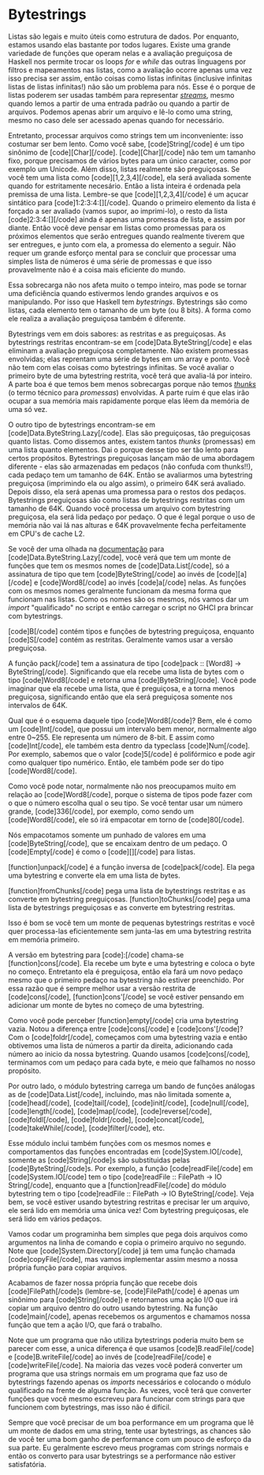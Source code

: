 Bytestrings
===========

Listas são legais e muito úteis como estrutura de dados. Por enquanto, estamos usando elas bastante por todos lugares.
Existe uma grande variedade de funções que operam nelas e a avaliação preguiçosa de Haskell nos permite trocar os loops <i>for</i> e <i>while</i> das outras linguagens por filtros e mapeamentos nas listas,
como a avaliação ocorre apenas uma vez isso precisa ser assim, então coisas como listas infinitas (inclusive infinitas listas de listas infinitas!) não são um problema para nós.
Esse é o porque de listas poderem ser usadas também para representar <i><a href="http://en.wikipedia.org/wiki/STREAMS">streams</a></i>, mesmo quando lemos a partir de uma entrada padrão ou quando a partir de arquivos. 
Podemos apenas abrir um arquivo e lê-lo como uma string, mesmo no caso dele ser acessado apenas quando for necessário.

Entretanto, processar arquivos como strings tem um inconveniente: isso costumar ser bem lento.
Como você sabe, [code]String[/code] é um tipo sinônimo de [code][Char][/code]. 
[code][Char][/code] não tem um tamanho fixo, porque precisamos de vários bytes para um único caracter, como por exemplo um Unicode. Além disso, listas realmente são preguiçosas. Se você tem uma lista como [code][1,2,3,4][/code], ela será avaliada somente quando for estritamente necesário. 
Então a lista inteira é ordenada pela premissa de uma lista. Lembre-se que [code][1,2,3,4][/code] é um açucar sintático para [code]1:2:3:4:[][/code].
Quando o primeiro elemento da lista é forçado a ser avaliado (vamos supor, ao imprimi-lo), o resto da lista [code]2:3:4:[][/code] ainda é apenas uma promessa de lista, e assim por diante.
Então você deve pensar em listas como promessas para os próximos elementos que serão entregues quando realmente tiverem que ser entregues, e junto com ela, a promessa do elemento a seguir. 
Não requer um grande esforço mental para se concluir que processar uma simples lista de números é uma série de promessas e que isso provavelmente não é a coisa mais eficiente do mundo.

Essa sobrecarga não nos afeta muito o tempo inteiro, mas pode se tornar uma deficiência quando estivermos 
lendo grandes arquivos e os manipulando. Por isso que Haskell tem <em>bytestrings</em>. Bytestrings são
como listas, cada elemento tem o tamanho de um byte (ou 8 bits). A forma como ele realiza a avaliação
preguiçosa também é diferente. 

Bytestrings vem em dois sabores: as restritas e as preguiçosas.
As bytestrings restritas encontram-se em [code]Data.ByteString[/code] e elas eliminam a avaliação preguiçosa
completamente. Não existem promessas envolvidas; elas reprentam uma série de bytes em um array e ponto.
Você não tem com elas coisas como bytestrings infinitas. Se você avaliar o primeiro byte de uma 
bytestring restrita, você terá que avalia-lá por inteiro. A parte boa é que temos bem menos sobrecargas 
porque não temos <a href="http://en.wikipedia.org/wiki/Thunk" target="_blnk"><i>thunks</i></a>
(o termo técnico para <i>promessas</i>) envolvidas. A parte ruim é que elas irão ocupar a sua memória
mais rapidamente porque elas lêem da memória de uma só vez. 

O outro tipo de bytestrings encontram-se em
[code]Data.ByteString.Lazy[/code]. Elas são preguiçosas, tão preguiçosas quanto listas. Como 
dissemos antes, existem tantos <i>thunks</i> (promessas) em uma lista quanto elementos. Dai o porque desse tipo
ser tão lento para certos propósitos. Bytestrings preguiçosas lançam mão de uma abordagem diferente -
elas são armazenadas em pedaços (não confuda com thunks!!), cada pedaço tem um tamanho de 64K.
Então se avaliarmos uma bytestring preguiçosa (imprimindo ela ou algo assim), o primeiro 64K será avaliado.
Depois disso, ela será apenas uma promessa para o restos dos pedaços. Bytestrings preguiçosas são como 
listas de bytestrings restritas com um tamanho de 64K. Quando você processa um arquivo com bytestring preguiçosa,
ela será lida pedaço por pedaço. O que é legal porque o uso de memória não vai lá nas alturas e 64K 
provavelmente fecha perfeitamente em CPU's de cache L2. 

Se você der uma olhada na 
<a href="http://www.haskell.org/ghc/docs/latest/html/libraries/bytestring/Data-ByteString-Lazy.html" target="_blank">documentação</a> 
para [code]Data.ByteString.Lazy[/code], você verá que tem um monte de funções que tem os mesmos 
nomes de [code]Data.List[/code], só a assinatura de tipo que tem [code]ByteString[/code] ao invés de 
[code][a][/code] e [code]Word8[/code] ao invés [code]a[/code] nelas. As funções com os mesmos 
nomes geralmente funcionam da mesma forma que funcionam nas listas. Como os nomes são os mesmos,
nós vamos dar um <i>import</i> "qualificado" no script e então carregar o script no GHCI pra brincar 
com bytestrings.

[code]B[/code] contém tipos e funções de bytestring preguiçosa, enquanto [code]S[/code] contém as restritas.
Geralmente vamos usar a versão preguiçosa.

A função <span class="function label">pack[/code] tem a assinatura de tipo [code]pack :: [Word8] -&gt; ByteString[/code].
Significando que ela recebe uma lista de bytes com o tipo [code]Word8[/code] e retorna uma [code]ByteString[/code].
Você pode imaginar que ela recebe uma lista, que é preguiçosa, e a torna menos preguiçosa, significando 
então que ela será preguiçosa somente nos intervalos de 64K.

Qual que é o esquema daquele tipo [code]Word8[/code]? Bem, ele é como um [code]Int[/code], que possui
um intervalo bem menor, normalmente algo entre 0~255. Ele representa um número de 8-bit. 
E assim como [code]Int[/code], ele também esta dentro da typeclass [code]Num[/code]. Por exemplo,
sabemos que o valor [code]5[/code] é polifórmico e pode agir como qualquer tipo numérico. Então,
ele também pode ser do tipo [code]Word8[/code].

Como você pode notar, normalmente não nos preocupamos muito em relação ao [code]Word8[/code], 
porque o sistema de tipos pode fazer com o que o número escolha qual o seu tipo. Se você tentar
usar um número grande, [code]336[/code], por exemplo, como sendo um [code]Word8[/code], ele só 
irá empacotar em torno de [code]80[/code].

Nós empacotamos somente um punhado de valores em uma [code]ByteString[/code], que se encaixam dentro
de um pedaço. O [code]Empty[/code] é como o [code][][/code] para listas. 

[function]unpack[/code] é a função inversa de [code]pack[/code]. 
Ela pega uma bytestring e converte ela em uma lista de bytes.

[function]fromChunks[/code] pega uma lista de bytestrings restritas e as converte em bytestring preguiçosas. 
[function]toChunks[/code] pega uma lista de bytestrings preguiçosas e as converte em bytestring restritas.

Isso é bom se você tem um monte de pequenas bytestrings restritas e você quer processa-las eficientemente
sem junta-las em uma bytestring restrita em memória primeiro.

A versão em bytestring para [code]:[/code] chama-se [function]cons[/code]. Ela recebe um byte e uma
bytestring e coloca o byte no começo. Entretanto ela é preguiçosa, então ela fará um novo pedaço mesmo
que o primeiro pedaço na bytestring não estiver preenchido. Por essa razão que é sempre melhor usar 
a versão restrita de [code]cons[/code], [function]cons'[/code] se você estiver pensando em adicionar 
um monte de bytes no começo de uma bytestring.

Como você pode perceber [function]empty[/code] cria uma bytestring vazia. Notou a diferença entre
[code]cons[/code] e [code]cons'[/code]? Com o [code]foldr[/code], começamos com uma bytestring vazia
e então obtivemos uma lista de números a partir da direita, adicionando cada número ao inicio
da nossa bytestring. Quando usamos [code]cons[/code], terminamos com um pedaço para cada byte, e 
meio que falhamos no nosso propósito.

Por outro lado, o módulo bytestring carrega um bando de funções análogas as de [code]Data.List[/code],
incluindo, mas não limitada somente a, [code]head[/code], [code]tail[/code], 
[code]init[/code], [code]null[/code], [code]length[/code], [code]map[/code], [code]reverse[/code], 
[code]foldl[/code], [code]foldr[/code], [code]concat[/code], [code]takeWhile[/code], 
[code]filter[/code], etc.

Esse módulo inclui também funções com os mesmos nomes e comportamentos das funções encontradas em 
[code]System.IO[/code], somente as [code]String[/code]s são substituidas pelas [code]ByteString[/code]s.
Por exemplo, a função [code]readFile[/code] em [code]System.IO[/code] tem o tipo [code]readFile :: FilePath -&gt; IO String[/code],
enquanto que a [function]readFile[/code] do módulo bytestring tem o tipo [code]readFile :: FilePath -&gt; IO ByteString[/code]. 
Veja bem, se você estiver usando bytestring restritas e precisar ler um arquivo, ele será lido 
em memória uma única vez! Com bytestring preguiçosas, ele será lido em vários pedaços.

Vamos codar um programinha bem simples que pega dois arquivos como argumentos na linha de comando e copia
o primeiro arquivo no segundo. Note que [code]System.Directory[/code] já tem uma função chamada
[code]copyFile[/code], mas vamos implementar assim mesmo a nossa própria função para copiar arquivos.

Acabamos de fazer nossa própria função que recebe dois [code]FilePath[/code]s (lembre-se, [code]FilePath[/code]
é apenas um sinônimo para [code]String[/code]) e retornamos uma ação I/O que irá copiar um
arquivo dentro do outro usando bytestring. Na função [code]main[/code], apenas recebemos
os argumentos e chamamos nossa função que tem a ação I/O, que fará o trabalho.

Note que um programa que não utiliza bytestrings poderia muito bem se parecer com esse, 
a unica diferença é que usamos [code]B.readFile[/code] e [code]B.writeFile[/code] ao invés de
[code]readFile[/code] e [code]writeFile[/code]. Na maioria das vezes você poderá converter um programa 
que usa strings normais em um programa que faz uso de bytestrings fazendo apenas os <i>imports</i> 
necessários e colocando o módulo qualificado na frente de alguma função. As vezes, você terá que
converter funções que você mesmo escreveu para funcionar com strings para que funcionem com bytestrings,
mas isso não é difícil. 

Sempre que você precisar de um boa performance em um programa que lê um monte de dados em uma string,
tente usar bytestrings, as chances são de você ter uma bom ganho de performance com um pouco de esforço
da sua parte. Eu geralmente escrevo meus programas com strings normais e então os converto para usar
bytestrings se a performance não estiver satisfatória.